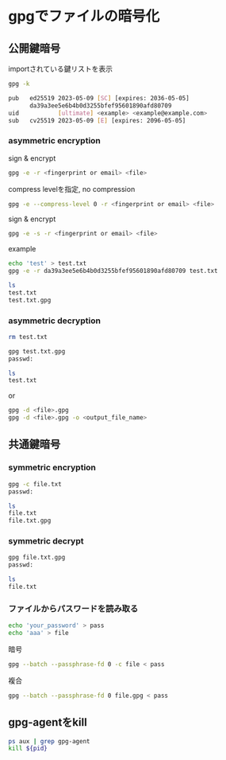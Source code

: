 # gpgでファイルの暗号化

## 公開鍵暗号

importされている鍵リストを表示

```bash
gpg -k

pub   ed25519 2023-05-09 [SC] [expires: 2036-05-05]
      da39a3ee5e6b4b0d3255bfef95601890afd80709
uid           [ultimate] <example> <example@example.com>
sub   cv25519 2023-05-09 [E] [expires: 2096-05-05]
```

### asymmetric encryption

sign & encrypt

```bash
gpg -e -r <fingerprint or email> <file>
```

compress levelを指定, no compression

```bash
gpg -e --compress-level 0 -r <fingerprint or email> <file>
```

sign & encrypt

```bash
gpg -e -s -r <fingerprint or email> <file>
```

example

```bash
echo 'test' > test.txt
gpg -e -r da39a3ee5e6b4b0d3255bfef95601890afd80709 test.txt

ls
test.txt
test.txt.gpg
```

### asymmetric decryption

```bash
rm test.txt

gpg test.txt.gpg
passwd:

ls
test.txt
```

or

```bash
gpg -d <file>.gpg
gpg -d <file>.gpg -o <output_file_name>
```

## 共通鍵暗号

### symmetric encryption

```bash
gpg -c file.txt
passwd: 

ls  
file.txt
file.txt.gpg
```

### symmetric decrypt

```bash
gpg file.txt.gpg 
passwd:

ls 
file.txt
```

### ファイルからパスワードを読み取る

```bash
echo 'your_password' > pass
echo 'aaa' > file
```

暗号

```bash
gpg --batch --passphrase-fd 0 -c file < pass
```

複合

```bash
gpg --batch --passphrase-fd 0 file.gpg < pass 
```

<!-- 
```bash
```
-->

## gpg-agentをkill

```bash
ps aux | grep gpg-agent
kill ${pid}
```
  